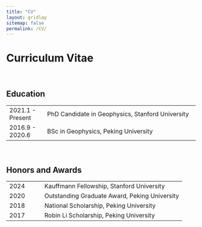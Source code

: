 ```yaml
---
title: "CV"
layout: gridlay
sitemap: false
permalink: /CV/
---
```


# Curriculum Vitae
#### &nbsp; ####

## Education
<table style="width: 100%;">
  <col width="20%;">
  <col width="80%;">
  <tr>
    <td>2021.1 - Present</td>
    <td>PhD Candidate in Geophysics, Stanford University</td>
  </tr>
  <tr>
    <td>2016.9 - 2020.6</td>
    <td>BSc in Geophysics, Peking University</td>
  </tr>
</table>


#### &nbsp; ####
## Honors and Awards
<table style="width: 100%;">
  <col width="20%;">
  <col width="80%;">
  <tr>
    <td>2024</td>
    <td>Kauffmann Fellowship, Stanford University</td>
  </tr>
  <tr>
    <td>2020</td>
    <td>Outstanding Graduate Award, Peking University</td>
  </tr>
  <tr>
    <td>2018</td>
    <td>National Scholarship, Peking University</td>
  </tr>
  <tr>
    <td>2017</td>
    <td>Robin Li Scholarship, Peking University</td>
  </tr>
</table>